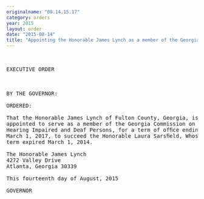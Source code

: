 ```yaml
---
originalname: "08.14.15.17"
category: orders
year: 2015
layout: order
date: "2015-08-14"
title: "Appointing the Honorable James Lynch as a member of the Georgia Commission on Hearing Impaired and Deaf Persons"
---
```

<pre>
 

EXECUTIVE ORDER

 

BY THE GOVERNOR:

ORDERED:

That the Honorable James Lynch of Fulton County, Georgia, is
appointed to serve as a member of the Georgia Commission on
Hearing Impaired and Deaf Persons, for a term of ofﬁce ending
March 1, 2017, to succeed the Honorable Laura Sarsﬁeld, Whose
term expired March 1, 2014.

The Honorable James Lynch
4272 Valley Drive
Atlanta, Georgia 30339

This fourteenth day of August, 2015

GOVERNOR

 

 

</pre>
